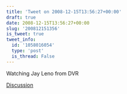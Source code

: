 ```yaml
---
title: 'Tweet on 2008-12-15T13:56:27+00:00'
draft: true
date: 2008-12-15T13:56:27+00:00
slug: '200812151356'
is_tweet: true
tweet_info:
  id: '1058016054'
  type: 'post'
  is_thread: False
---
```




Watching Jay Leno from DVR

[Discussion](https://x.com/sytelus/status/1058016054)
